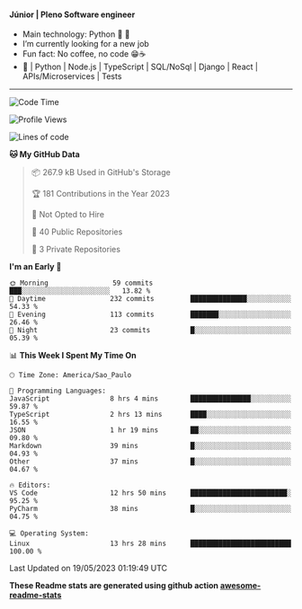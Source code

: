 #### Júnior | Pleno Software engineer 

- Main technology: Python 🐍 💖
- I’m currently looking for a new job
- Fun fact: No coffee, no code 😁☕
- 📖 | Python | Node.js | TypeScript | SQL/NoSql | Django | React | APIs/Microservices | Tests 
---
<!--START_SECTION:waka-->
![Code Time](http://img.shields.io/badge/Code%20Time-802%20hrs%2023%20mins-blue)

![Profile Views](http://img.shields.io/badge/Profile%20Views-0-blue)

![Lines of code](https://img.shields.io/badge/From%20Hello%20World%20I%27ve%20Written-10.6%20million%20lines%20of%20code-blue)

**🐱 My GitHub Data** 

> 📦 267.9 kB Used in GitHub's Storage 
 > 
> 🏆 181 Contributions in the Year 2023
 > 
> 🚫 Not Opted to Hire
 > 
> 📜 40 Public Repositories 
 > 
> 🔑 3 Private Repositories 
 > 
**I'm an Early 🐤** 

```text
🌞 Morning                59 commits          ███░░░░░░░░░░░░░░░░░░░░░░   13.82 % 
🌆 Daytime                232 commits         ██████████████░░░░░░░░░░░   54.33 % 
🌃 Evening                113 commits         ███████░░░░░░░░░░░░░░░░░░   26.46 % 
🌙 Night                  23 commits          █░░░░░░░░░░░░░░░░░░░░░░░░   05.39 % 
```


📊 **This Week I Spent My Time On** 

```text
🕑︎ Time Zone: America/Sao_Paulo

💬 Programming Languages: 
JavaScript               8 hrs 4 mins        ███████████████░░░░░░░░░░   59.87 % 
TypeScript               2 hrs 13 mins       ████░░░░░░░░░░░░░░░░░░░░░   16.55 % 
JSON                     1 hr 19 mins        ██░░░░░░░░░░░░░░░░░░░░░░░   09.80 % 
Markdown                 39 mins             █░░░░░░░░░░░░░░░░░░░░░░░░   04.93 % 
Other                    37 mins             █░░░░░░░░░░░░░░░░░░░░░░░░   04.67 % 

🔥 Editors: 
VS Code                  12 hrs 50 mins      ████████████████████████░   95.25 % 
PyCharm                  38 mins             █░░░░░░░░░░░░░░░░░░░░░░░░   04.75 % 

💻 Operating System: 
Linux                    13 hrs 28 mins      █████████████████████████   100.00 % 
```


 Last Updated on 19/05/2023 01:19:49 UTC
<!--END_SECTION:waka-->

**These Readme stats are generated using github action [awesome-readme-stats](https://github.com/anmol098/waka-readme-stats)**
